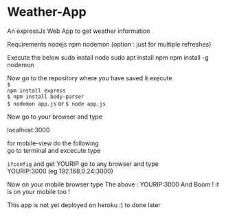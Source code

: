 # Weather-App
An expressJs Web App to get weather information

Requirements 
nodejs 
npm
nodemon (option : just for multiple refreshes) 

Execute the below 
sudo install node 
sudo apt install npm 
npm install -g nodemon

Now go to the repository where you have saved it execute 
<br>
<code>$ npm install express</code>
<br>
<code>$ npm install body-parser</code>
<br>
<code>$ nodemon app.js</code> or <code>$ node app.js</code>


Now go to your browser and type

localhost:3000 

for mobile-view do the following  
go to terminal and excecute type 

<code>ifconfig</code>
and get YOURIP
go to any browser and type  
YOURIP:3000 
(eg 192.168.0.24:3000)

Now on your mobile browser type The above : YOURIP:3000 
And Boom ! it is on your mobile too !

This app is not yet deployed on heroku :) 
to done later
